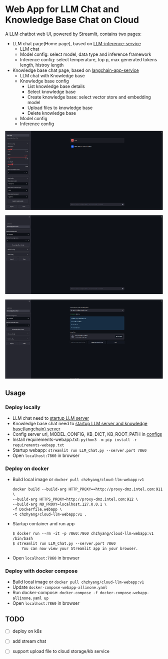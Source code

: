 # Web App for LLM Chat and Knowledge Base Chat on Cloud

A LLM chatbot web UI, powered by Streamlit, contains two pages:

- LLM chat page(Home page), based on [LLM-inference-service](../llm-inference-serving/README.md)
    - LLM chat
    - Model config: select model, data type and inference framework
    - Inference config: select temperature, top p, max generated tokens length, histroy length
- Knowledge base chat page, based on [langchain-app-service](../langchain_demo/README.md)
    - LLM chat with Knowledge base
    - Knowledge base config
        - List knowledge base details
        - Select knowledge base
        - Create knowledge base: select vector store and embedding model
        - Upload files to knowledge base
        - Delete knowledge base
    - Model config
    - Inference config

![LLM-chat-screen](img/screen-llm-chat_2023-09-14.png)

![Knowledge-base-chat-screen](img/screen-kb-chat_2023-09-14.png)

![Knowledge-base-config-screen](img/screen-kb-config_2023-09-14.png)

## Usage

### Deploy locally

- LLM chat need to [startup LLM server](../llm-inference-serving/README.md)
- Knowledge base chat need to [startup LLM server and knowledge base(langchain) server](../langchain_demo/README.md)
- Config server url, MODEL_CONFIG, KB_DICT, KB_ROOT_PATH in [configs](./configs)
- Install requirements-webapp.txt: `python3 -m pip install -r requirements-webapp.txt`
- Startup webapp: `streamlit run LLM_Chat.py --server.port 7860`
- Open `localhost:7860` in browser

### Deploy on docker

- Build local image or `docker pull chzhyang/cloud-llm-webapp:v1`

    ```shell
    docker build --build-arg HTTP_PROXY==http://proxy-dmz.intel.com:911 \
    --build-arg HTTPS_PROXY=http://proxy-dmz.intel.com:912 \
    --build-arg NO_PROXY=localhost,127.0.0.1 \
    -f Dockerfile.webapp \
    -t chzhyang/cloud-llm-webapp:v1 .
    ```

- Startup container and run app

    ```shell
    $ docker run --rm -it -p 7860:7860 chzhyang/cloud-llm-webapp:v1 /bin/bash
    $ streamlit run LLM_Chat.py --server.port 7860
        You can now view your Streamlit app in your browser.
    ```

- Open `localhost:7860` in browser

### Deploy with docker compose

- Build local image or `docker pull chzhyang/cloud-llm-webapp:v1`
- Update `docker-compose-webapp-allinone.yaml`
- Run docker-compose: `docker-compose -f docker-compose-webapp-allinone.yaml up`
- Open `localhost:7860` in browser

## TODO

- [ ] deploy on k8s
- [ ] add stream chat
- [ ] support upload file to cloud storage/kb service

